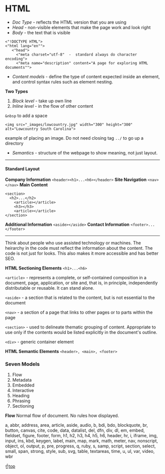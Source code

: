 # <a name="top">HTML</a>

- *Doc Type*  -  reflects the HTML version that you are using
- *Head*  -  non-visible elements that make the page work and look right
- *Body*  -  the text that is visible
```
<"!DOCTYPE HTML">
<"html lang="en"">
   <"head">
     <"meta charset="utf-8"  -  standard always do character encoding">
     <"meta name="description" content="A page for exploring HTML documents"">
```
- *Content models*  - define the type of content expected inside an element, and control syntax rules such as element nesting.

**Two Types**
1. *Block level* - take up own line
2. *Inline level* - in the flow of other content

`&nbsp` to add a space
```
<img src="_images/lowcountry.jpg" width="300" height="300" alt="Lowcountry South Carolina">
```
example of placing an image. Do not need closing tag
`../` to go up a directory

- *Semantics* - structure of the webpage to show meaning, not just layout.

---
#### Standard Layout
**Company Information**
`<header><h1>...<h6></header>`
**Site Navigation**
`<nav></nav>`
**Main Content**
```
<section>
  <h2>...</h2>
    <article></article>
    <h3></h3>
    <article></article>
</section>
```
**Additional Information**
`<aside></aside>`
**Contact Information**
`<footer>...</footer>`

---
Think about people who use assisted technology or machines.  The heirarchy in the code must reflect the information about the content.  The code is not just for looks.  This also makes it more accessible and has better SEO.

**HTML Sectioning Elements**
`<h1>...<h6>`

`<article>` - represents a complete, or self-contained composition in a document, page, application, or site and, that is, in principle, independently distributable or reusable.  It can stand alone.

`<aside>` - a section that is related to the content, but is not essential to the document

`<nav>` - a section of a page that links to other pages or to parts within the page

`<section>` - used to delineate thematic grouping of content. Appropriate to use only if the contents would be listed explicitly in the document's outline.

`<div>` - generic container element

**HTML Semantic Elements**
`<header>, <main>, <footer>`

### Seven Models

1.  Flow
2.  Metadata
3.  Embedded
4.  Interactive
5.  Heading
6.  Phrasing
7.  Sectioning

**Flow**
Normal flow of document.  No rules how displayed.

a, abbr, address, area, article, aside, audio, b, bdi, bdo, blockquote, br, button, canvas, cite, code, data, datalist, del, dfn, div, dl, em, embed, fieldset, figure, footer, form, h1, h2, h3, h4, h5, h6, header, hr, i, iframe, img, input, ins, kbd, keygen, label, main, map, mark, math, meter, nav, nonscript, object, ol, output, p, pre, progress, q, ruby, s, samp, script, section, select, small, span, strong, style, sub, svg, table, textareas, time, u, ul, var, video, wbr

:point_up:[top](#top)
